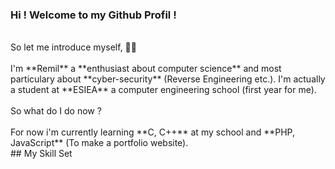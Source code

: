 ### Hi ! Welcome to my Github Profil !

<!--
**RemilRLs/RemilRLs** is a ✨ _special_ ✨ repository because its `README.md` (this file) appears on your GitHub profile.
--!>
<br/>

So let me introduce myself, 👨‍💻
<br/>
<br/>
I'm **Remil** a **enthusiast about computer science** and most particulary about **cyber-security** (Reverse Engineering etc.). I'm actually a student at **ESIEA** a computer engineering school (first year for me).
<br/>
<br/>
So what do I do now ?
<br/><br/>
For now i'm currently learning **C, C++** at my school and **PHP, JavaScript** (To make a portfolio website).

<br/>  


## My Skill Set  
